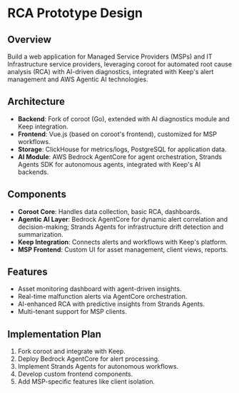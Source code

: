 # RCA Prototype Design

## Overview
Build a web application for Managed Service Providers (MSPs) and IT Infrastructure service providers, leveraging coroot for automated root cause analysis (RCA) with AI-driven diagnostics, integrated with Keep's alert management and AWS Agentic AI technologies.

## Architecture
- **Backend**: Fork of coroot (Go), extended with AI diagnostics module and Keep integration.
- **Frontend**: Vue.js (based on coroot's frontend), customized for MSP workflows.
- **Storage**: ClickHouse for metrics/logs, PostgreSQL for application data.
- **AI Module**: AWS Bedrock AgentCore for agent orchestration, Strands Agents SDK for autonomous agents, integrated with Keep's AI backends.

## Components
- **Coroot Core**: Handles data collection, basic RCA, dashboards.
- **Agentic AI Layer**: Bedrock AgentCore for dynamic alert correlation and decision-making; Strands Agents for infrastructure drift detection and summarization.
- **Keep Integration**: Connects alerts and workflows with Keep's platform.
- **MSP Frontend**: Custom UI for asset management, client views, reports.

## Features
- Asset monitoring dashboard with agent-driven insights.
- Real-time malfunction alerts via AgentCore orchestration.
- AI-enhanced RCA with predictive insights from Strands Agents.
- Multi-tenant support for MSP clients.

## Implementation Plan
1. Fork coroot and integrate with Keep.
2. Deploy Bedrock AgentCore for alert processing.
3. Implement Strands Agents for autonomous workflows.
4. Develop custom frontend components.
5. Add MSP-specific features like client isolation.